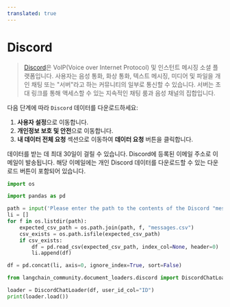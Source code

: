 ```yaml
---
translated: true
---
```


# Discord

>[Discord](https://discord.com/)은 VoIP(Voice over Internet Protocol) 및 인스턴트 메시징 소셜 플랫폼입니다. 사용자는 음성 통화, 화상 통화, 텍스트 메시징, 미디어 및 파일을 개인 채팅 또는 "서버"라고 하는 커뮤니티의 일부로 통신할 수 있습니다. 서버는 초대 링크를 통해 액세스할 수 있는 지속적인 채팅 룸과 음성 채널의 집합입니다.

다음 단계에 따라 `Discord` 데이터를 다운로드하세요:

1. **사용자 설정**으로 이동합니다.
2. **개인정보 보호 및 안전**으로 이동합니다.
3. **내 데이터 전체 요청** 섹션으로 이동하여 **데이터 요청** 버튼을 클릭합니다.

데이터를 받는 데 최대 30일이 걸릴 수 있습니다. Discord에 등록된 이메일 주소로 이메일이 발송됩니다. 해당 이메일에는 개인 Discord 데이터를 다운로드할 수 있는 다운로드 버튼이 포함되어 있습니다.

```python
import os

import pandas as pd
```

```python
path = input('Please enter the path to the contents of the Discord "messages" folder: ')
li = []
for f in os.listdir(path):
    expected_csv_path = os.path.join(path, f, "messages.csv")
    csv_exists = os.path.isfile(expected_csv_path)
    if csv_exists:
        df = pd.read_csv(expected_csv_path, index_col=None, header=0)
        li.append(df)

df = pd.concat(li, axis=0, ignore_index=True, sort=False)
```

```python
from langchain_community.document_loaders.discord import DiscordChatLoader
```

```python
loader = DiscordChatLoader(df, user_id_col="ID")
print(loader.load())
```
